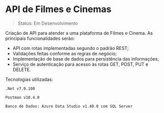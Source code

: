 # API de Filmes e Cinemas

> Status: Em Desenvolvimento

Criação de API para atender a uma plataforma de Filmes e Cinema.
As principais funcionalidades serão:

* API com rotas implementadas segundo o padrão REST;
* Validações feitas conforme as regras de negócio;
* Implementação de base de dados para persistência das informações;
* Serviço de autenticação para acesso às rotas GET, POST, PUT e DELETE.


Tecnologias utilizadas:

```
.Net v7.0.100
```
```
Postman v10.4.0
```
```
Banco de Dados: Azure Data Studio v1.40.0 com SQL Server 
```

